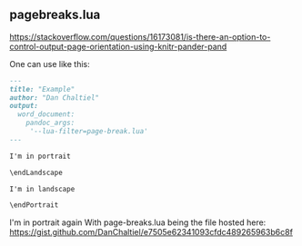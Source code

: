 
## pagebreaks.lua

<https://stackoverflow.com/questions/16173081/is-there-an-option-to-control-output-page-orientation-using-knitr-pander-pand>

One can use like this:

```markdown
---
title: "Example"
author: "Dan Chaltiel"
output: 
  word_document:
    pandoc_args:
     '--lua-filter=page-break.lua'
---

I'm in portrait

\endLandscape

I'm in landscape

\endPortrait
```

I'm in portrait again
With page-breaks.lua being the file hosted here: https://gist.github.com/DanChaltiel/e7505e62341093cfdc489265963b6c8f